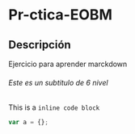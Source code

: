 # Pr-ctica-EOBM


## Descripción 
Ejercicio para aprender marckdown

###### Este es un subtitulo de 6 nivel 



This is a `inline code block`

```javascript
var a = {};
```

